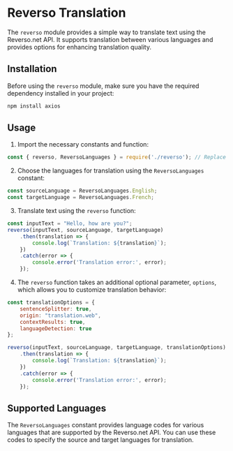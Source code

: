 # Reverso Translation

The `reverso` module provides a simple way to translate text using the Reverso.net API. It supports translation between various languages and provides options for enhancing translation quality.

## Installation

Before using the `reverso` module, make sure you have the required dependency installed in your project:

```bash
npm install axios
```

## Usage

1. Import the necessary constants and function:

```javascript
const { reverso, ReversoLanguages } = require('./reverso'); // Replace with the actual path
```

2. Choose the languages for translation using the `ReversoLanguages` constant:

```javascript
const sourceLanguage = ReversoLanguages.English;
const targetLanguage = ReversoLanguages.French;
```

3. Translate text using the `reverso` function:

```javascript
const inputText = "Hello, how are you?";
reverso(inputText, sourceLanguage, targetLanguage)
    .then(translation => {
        console.log(`Translation: ${translation}`);
    })
    .catch(error => {
        console.error('Translation error:', error);
    });
```

4. The `reverso` function takes an additional optional parameter, `options`, which allows you to customize translation behavior:

```javascript
const translationOptions = {
    sentenceSplitter: true,
    origin: "translation.web",
    contextResults: true,
    languageDetection: true
};

reverso(inputText, sourceLanguage, targetLanguage, translationOptions)
    .then(translation => {
        console.log(`Translation: ${translation}`);
    })
    .catch(error => {
        console.error('Translation error:', error);
    });
```

## Supported Languages

The `ReversoLanguages` constant provides language codes for various languages that are supported by the Reverso.net API. You can use these codes to specify the source and target languages for translation.
